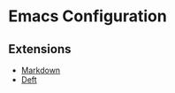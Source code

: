 # Emacs Configuration

## Extensions

* [Markdown](http://jblevins.org/projects/markdown-mode/)
* [Deft](http://jblevins.org/projects/deft/)

